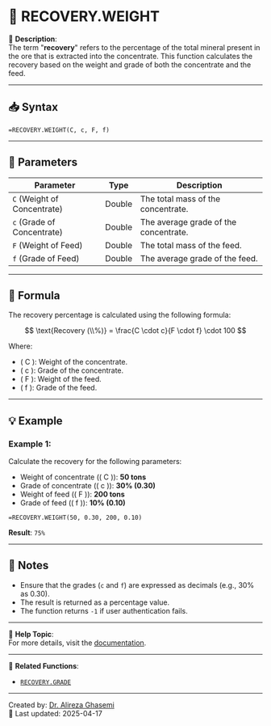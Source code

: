 # 🔁 RECOVERY.WEIGHT

🔹 **Description**:  
The term "**recovery**" refers to the percentage of the total mineral present in the ore that is extracted into the concentrate. This function calculates the recovery based on the weight and grade of both the concentrate and the feed.

---

## 📥 Syntax

```excel
=RECOVERY.WEIGHT(C, c, F, f)
```

---

## 🧾 Parameters

| Parameter                | Type   | Description                                                                 |
|---------------------------|--------|-----------------------------------------------------------------------------|
| `C` (Weight of Concentrate) | Double | The total mass of the concentrate.                                          |
| `c` (Grade of Concentrate)  | Double | The average grade of the concentrate.                                       |
| `F` (Weight of Feed)        | Double | The total mass of the feed.                                                 |
| `f` (Grade of Feed)         | Double | The average grade of the feed.                                              |

---

## 🧮 Formula

The recovery percentage is calculated using the following formula:

$$
\text{Recovery (\\%)} = \frac{C \cdot c}{F \cdot f} \cdot 100
$$

Where:  
- \( C \): Weight of the concentrate.  
- \( c \): Grade of the concentrate.  
- \( F \): Weight of the feed.  
- \( f \): Grade of the feed.  

---

## 💡 Example

### Example 1:
Calculate the recovery for the following parameters:  
- Weight of concentrate (\( C \)): **50 tons**  
- Grade of concentrate (\( c \)): **30% (0.30)**  
- Weight of feed (\( F \)): **200 tons**  
- Grade of feed (\( f \)): **10% (0.10)**

```excel
=RECOVERY.WEIGHT(50, 0.30, 200, 0.10)
```

**Result**: `75%`

---

## 📝 Notes

- Ensure that the grades (`c` and `f`) are expressed as decimals (e.g., 30% as 0.30).
- The result is returned as a percentage value.
- The function returns `-1` if user authentication fails.

---

📌 **Help Topic**:  
For more details, visit the [documentation](https://github.com/Dr-Alireza-Ghasemi/mineral-processing-functions/blob/main/Docs/RecoveryWeight.md).

---

📌 **Related Functions**:
- [`RECOVERY.GRADE`](./RecoveryGrade.md)

---

Created by: [Dr. Alireza Ghasemi](https://github.com/Dr-Alireza-Ghasemi)  
📅 Last updated: 2025-04-17
